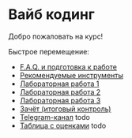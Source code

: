 # Вайб кодинг

Добро пожаловать на курс!

Быстрое перемещение:

- [F.A.Q. и подготовка к работе](labs/lab0.md)
- [Рекомендуемые инструменты](tools.md)
- [Лабораторная работа 1](labs/lab1.md)
- [Лабораторная работа 2](labs/lab2.md)
- [Лабораторная работа 3](labs/lab3.md)
- [Зачёт (итоговый контроль)](exam.md)
- [Telegram-канал](https://example.com) todo
- [Таблица с оценками](https://example.com) todo
